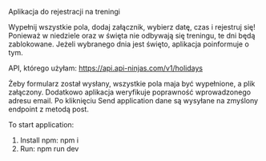 Aplikacja do rejestracji na treningi

Wypełnij wszystkie pola, dodaj załącznik, wybierz datę, czas i rejestruj się! 
Ponieważ w niedziele oraz w święta nie odbywają się treningu, te dni będą zablokowane. Jeżeli wybranego dnia jest święto, aplikacja poinformuje o tym. 

API, którego użyłam: https://api.api-ninjas.com/v1/holidays

Żeby formularz został wysłany, wszystkie pola maja być wypełnione, a plik załączony. Dodatkowo aplikacja weryfikuje poprawność wprowadzonego adresu email.
Po kliknięciu Send application dane są wysyłane na zmyślony endpoint z metodą post. 

To start application:
1. Install npm: npm i 
2. Run: npm run dev
